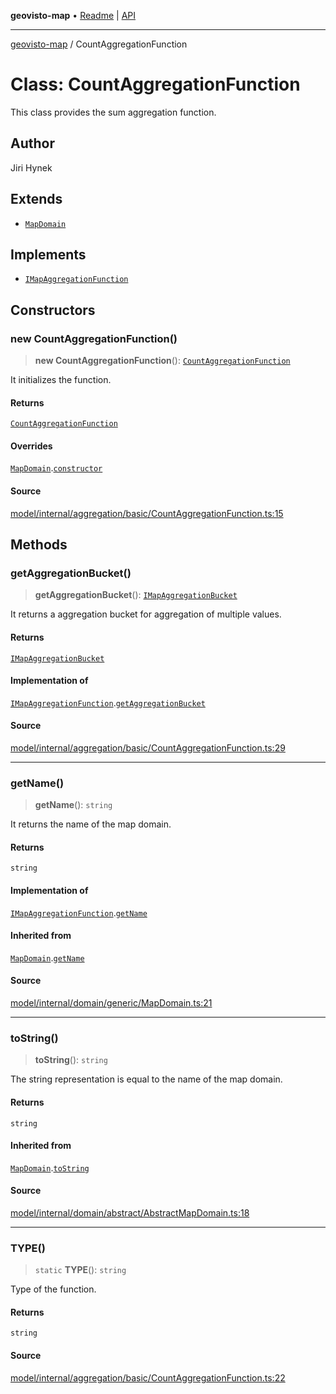 **geovisto-map** • [Readme](../README.md) \| [API](../globals.md)

***

[geovisto-map](../README.md) / CountAggregationFunction

# Class: CountAggregationFunction

This class provides the sum aggregation function.

## Author

Jiri Hynek

## Extends

- [`MapDomain`](MapDomain.md)

## Implements

- [`IMapAggregationFunction`](../interfaces/IMapAggregationFunction.md)

## Constructors

### new CountAggregationFunction()

> **new CountAggregationFunction**(): [`CountAggregationFunction`](CountAggregationFunction.md)

It initializes the function.

#### Returns

[`CountAggregationFunction`](CountAggregationFunction.md)

#### Overrides

[`MapDomain`](MapDomain.md).[`constructor`](MapDomain.md#constructors)

#### Source

[model/internal/aggregation/basic/CountAggregationFunction.ts:15](https://github.com/geovisto/geovisto-map/blob/5ee2cb5d45c19062fc8fc6beefa2848c076518b6/src/model/internal/aggregation/basic/CountAggregationFunction.ts#L15)

## Methods

### getAggregationBucket()

> **getAggregationBucket**(): [`IMapAggregationBucket`](../interfaces/IMapAggregationBucket.md)

It returns a aggregation bucket for aggregation of multiple values.

#### Returns

[`IMapAggregationBucket`](../interfaces/IMapAggregationBucket.md)

#### Implementation of

[`IMapAggregationFunction`](../interfaces/IMapAggregationFunction.md).[`getAggregationBucket`](../interfaces/IMapAggregationFunction.md#getaggregationbucket)

#### Source

[model/internal/aggregation/basic/CountAggregationFunction.ts:29](https://github.com/geovisto/geovisto-map/blob/5ee2cb5d45c19062fc8fc6beefa2848c076518b6/src/model/internal/aggregation/basic/CountAggregationFunction.ts#L29)

***

### getName()

> **getName**(): `string`

It returns the name of the map domain.

#### Returns

`string`

#### Implementation of

[`IMapAggregationFunction`](../interfaces/IMapAggregationFunction.md).[`getName`](../interfaces/IMapAggregationFunction.md#getname)

#### Inherited from

[`MapDomain`](MapDomain.md).[`getName`](MapDomain.md#getname)

#### Source

[model/internal/domain/generic/MapDomain.ts:21](https://github.com/geovisto/geovisto-map/blob/5ee2cb5d45c19062fc8fc6beefa2848c076518b6/src/model/internal/domain/generic/MapDomain.ts#L21)

***

### toString()

> **toString**(): `string`

The string representation is equal to the name of the map domain.

#### Returns

`string`

#### Inherited from

[`MapDomain`](MapDomain.md).[`toString`](MapDomain.md#tostring)

#### Source

[model/internal/domain/abstract/AbstractMapDomain.ts:18](https://github.com/geovisto/geovisto-map/blob/5ee2cb5d45c19062fc8fc6beefa2848c076518b6/src/model/internal/domain/abstract/AbstractMapDomain.ts#L18)

***

### TYPE()

> `static` **TYPE**(): `string`

Type of the function.

#### Returns

`string`

#### Source

[model/internal/aggregation/basic/CountAggregationFunction.ts:22](https://github.com/geovisto/geovisto-map/blob/5ee2cb5d45c19062fc8fc6beefa2848c076518b6/src/model/internal/aggregation/basic/CountAggregationFunction.ts#L22)
